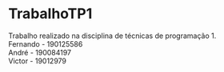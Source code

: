# TrabalhoTP1
Trabalho realizado na disciplina de técnicas de programação 1. <br/>
Fernando - 190125586 <br/>
André - 190084197 <br/>
Victor - 19012979 <br/>
